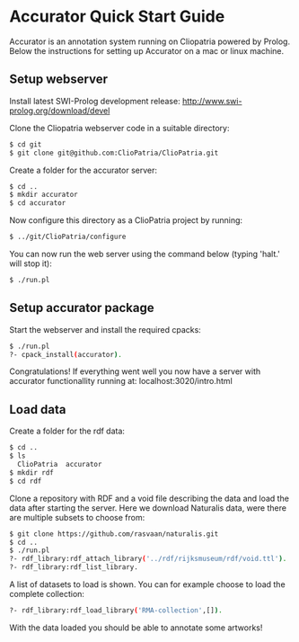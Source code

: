 # Accurator Quick Start Guide #


Accurator is an annotation system running on Cliopatria powered by Prolog. Below the instructions for setting up Accurator on a mac or linux machine.

## Setup webserver ##


Install latest SWI-Prolog development release: http://www.swi-prolog.org/download/devel

Clone the Cliopatria webserver code in a suitable directory:
```bash
$ cd git
$ git clone git@github.com:ClioPatria/ClioPatria.git
```

Create a folder for the accurator server:
```bash
$ cd ..
$ mkdir accurator
$ cd accurator
```

Now configure this directory as a ClioPatria project by running:
```bash
$ ../git/ClioPatria/configure
```

You can now run the web server using the command below (typing 'halt.' will stop it):
```bash
$ ./run.pl
```
   
## Setup accurator package ##

Start the webserver and install the required cpacks:
```bash
$ ./run.pl
?- cpack_install(accurator).
```

Congratulations! If everything went well you now have a server with accurator functionallity running at: localhost:3020/intro.html

## Load data ##

Create a folder for the rdf data:
```bash
$ cd ..
$ ls
  ClioPatria  accurator
$ mkdir rdf
$ cd rdf
```

Clone a repository with RDF and a void file describing the data and load the data after starting the server. Here we download Naturalis data, were there are multiple subsets to choose from:
```bash
$ git clone https://github.com/rasvaan/naturalis.git
$ cd ..
$ ./run.pl
?- rdf_library:rdf_attach_library('../rdf/rijksmuseum/rdf/void.ttl').
?- rdf_library:rdf_list_library.
```

A list of datasets to load is shown. You can for example choose to load the complete collection: 
```bash
?- rdf_library:rdf_load_library('RMA-collection',[]).
```
With the data loaded you should be able to annotate some artworks!
